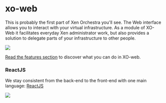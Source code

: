 # xo-web

This is probably the first part of Xen Orchestra you'll see. The Web interface allows you to interact with your virtual infrastructure. As a module of XO-Web it facilitates everyday Xen administrator work, but also provides a solution to delegate parts of your infrastructure to other people.

![](https://xen-orchestra.com/blog/content/images/2015/05/tablet3-1.JPG)

[Read the features section](https://vates.gitbooks.io/xen-orchestra/content/features.html) to discover what you can do in XO-web.

### ReactJS

We stay consistent from the back-end to the front-end with one main language: [ReactJS](https://reactjs.org/)

![](./assets/react_js.png)
